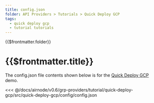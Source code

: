 ```yaml
---
title: config.json
folder: API Providers > Tutorials > Quick Deploy GCP
tags:
  - quick deploy gcp
  - tutorial tutorials
---
```


<TitleSpan>{{$frontmatter.folder}}</TitleSpan>

# {{$frontmatter.title}}

<VersionWarning/>

The config.json file contents shown below is for the [Quick Deploy GCP](./)
demo.

<!-- prettier-ignore -->
<<< @/docs/airnode/v0.6/grp-providers/tutorial/quick-deploy-gcp/src/quick-deploy-gcp/config/config.json
